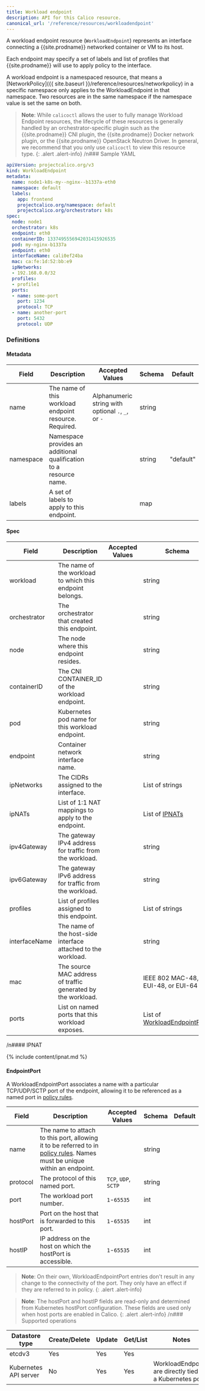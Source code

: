 ```yaml
---
title: Workload endpoint
description: API for this Calico resource.
canonical_url: '/reference/resources/workloadendpoint'
---
```


A workload endpoint resource (`WorkloadEndpoint`) represents an interface
connecting a {{site.prodname}} networked container or VM to its host.

Each endpoint may specify a set of labels and list of profiles that {{site.prodname}} will use
to apply policy to the interface.

A workload endpoint is a namespaced resource, that means a
[NetworkPolicy]({{ site.baseurl }}/reference/resources/networkpolicy)
in a specific namespace only applies to the WorkloadEndpoint in that namespace.
Two resources are in the same namespace if the namespace value is set the same
on both.

> **Note**: While `calicoctl` allows the user to fully manage Workload Endpoint resources,
> the lifecycle of these resources is generally handled by an orchestrator-specific
> plugin such as the {{site.prodname}} CNI plugin, the {{site.prodname}} Docker network plugin,
> or the {{site.prodname}} OpenStack Neutron Driver. In general, we recommend that you only
> use `calicoctl` to view this resource type.
{: .alert .alert-info}
/n### Sample YAML

```yaml
apiVersion: projectcalico.org/v3
kind: WorkloadEndpoint
metadata:
  name: node1-k8s-my--nginx--b1337a-eth0
  namespace: default
  labels:
    app: frontend
    projectcalico.org/namespace: default
    projectcalico.org/orchestrator: k8s
spec:
  node: node1
  orchestrator: k8s
  endpoint: eth0
  containerID: 1337495556942031415926535
  pod: my-nginx-b1337a
  endpoint: eth0
  interfaceName: cali0ef24ba
  mac: ca:fe:1d:52:bb:e9
  ipNetworks:
  - 192.168.0.0/32
  profiles:
  - profile1
  ports:
  - name: some-port
    port: 1234
    protocol: TCP
  - name: another-port
    port: 5432
    protocol: UDP
```

### Definitions

#### Metadata

| Field     | Description                                                        | Accepted Values                                          | Schema | Default   |
|-----------|--------------------------------------------------------------------|----------------------------------------------------------|--------|-----------|
| name      | The name of this workload endpoint resource. Required.             |  Alphanumeric string with optional `.`, `_`, or `-`      | string |           |
| namespace | Namespace provides an additional qualification to a resource name. |                                                          | string | "default" |
| labels    | A set of labels to apply to this endpoint.                         |                                                          |   map  |           |

#### Spec

| Field          | Description                                                   | Accepted Values | Schema                                 | Default |
|----------------|---------------------------------------------------------------|-----------------|----------------------------------------|---------|
| workload       | The name of the workload to which this endpoint belongs.      |                 | string                                 |
| orchestrator   | The orchestrator that created this endpoint.                  |                 | string                                 |
| node           | The node where this endpoint resides.                         |                 | string                                 |
| containerID    | The CNI CONTAINER_ID of the workload endpoint.                |                 | string                                 |
| pod            | Kubernetes pod name for this workload endpoint.               |                 | string                                 |
| endpoint       | Container network interface name.                             |                 | string                                 |
| ipNetworks     | The CIDRs assigned to the interface.                          |                 | List of strings                        |
| ipNATs         | List of 1:1 NAT mappings to apply to the endpoint.            |                 | List of [IPNATs](#ipnat)               |
| ipv4Gateway    | The gateway IPv4 address for traffic from the workload.       |                 | string                                 |
| ipv6Gateway    | The gateway IPv6 address for traffic from the workload.       |                 | string                                 |
| profiles       | List of profiles assigned to this endpoint.                   |                 | List of strings                        |
| interfaceName  | The name of the host-side interface attached to the workload. |                 | string                                 |
| mac            | The source MAC address of traffic generated by the workload.  |                 | IEEE 802 MAC-48, EUI-48, or EUI-64     |
| ports          | List on named ports that this workload exposes.               |                 | List of [WorkloadEndpointPorts](#endpointport) |
/n#### IPNAT

{% include content/ipnat.md %}

#### EndpointPort

A WorkloadEndpointPort associates a name with a particular TCP/UDP/SCTP port of the endpoint, allowing it to
be referenced as a named port in [policy rules](./networkpolicy#entityrule).

| Field    | Description                                                                                                                                            | Accepted Values      | Schema | Default  |
|----------|--------------------------------------------------------------------------------------------------------------------------------------------------------|----------------------|--------|----------|
| name     | The name to attach to this port, allowing it to be referred to in [policy rules](./networkpolicy#entityrule). Names must be unique within an endpoint. |                      | string |          |
| protocol | The protocol of this named port.                                                                                                                       | `TCP`, `UDP`, `SCTP` | string |          |
| port     | The workload port number.                                                                                                                              | `1`-`65535`          | int    |          |
| hostPort | Port on the host that is forwarded to this port.                                                                                                       | `1`-`65535`          | int    |          |
| hostIP   | IP address on the host on which the hostPort is accessible.                                                                                            | `1`-`65535`          | int    |          |

> **Note**: On their own, WorkloadEndpointPort entries don't result in any change to the connectivity of the port.
> They only have an effect if they are referred to in policy.
{: .alert .alert-info}

> **Note**: The hostPort and hostIP fields are read-only and determined from Kubernetes hostPort configuration.
> These fields are used only when host ports are enabled in Calico.
{: .alert .alert-info}
/n### Supported operations

| Datastore type        | Create/Delete | Update | Get/List | Notes
|-----------------------|---------------|--------|----------|------
| etcdv3                | Yes           | Yes    | Yes      |
| Kubernetes API server | No            | Yes    | Yes      | WorkloadEndpoints are directly tied to a Kubernetes pod.
